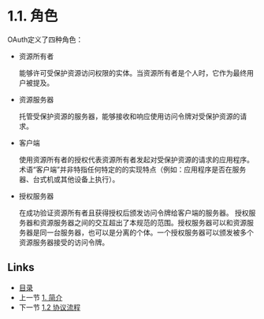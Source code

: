 1.1. 角色
============================
OAuth定义了四种角色：
- 资源所有者

  能够许可受保护资源访问权限的实体。当资源所有者是个人时，它作为最终用户被提及。 
- 资源服务器

  托管受保护资源的服务器，能够接收和响应使用访问令牌对受保护资源的请求。
- 客户端

  使用资源所有者的授权代表资源所有者发起对受保护资源的请求的应用程序。术语“客户端”并非特指任何特定的的实现特点（例如：应用程序是否在服务器、台式机或其他设备上执行）。
- 授权服务器

  在成功验证资源所有者且获得授权后颁发访问令牌给客户端的服务器。
授权服务器和资源服务器之间的交互超出了本规范的范围。授权服务器可以和资源服务器是同一台服务器，也可以是分离的个体。一个授权服务器可以颁发被多个资源服务器接受的访问令牌。

## Links

* [目录](../index.md)
* 上一节 [1. 简介](1.md)
* 下一节 [1.2 协议流程](1.2.md)
